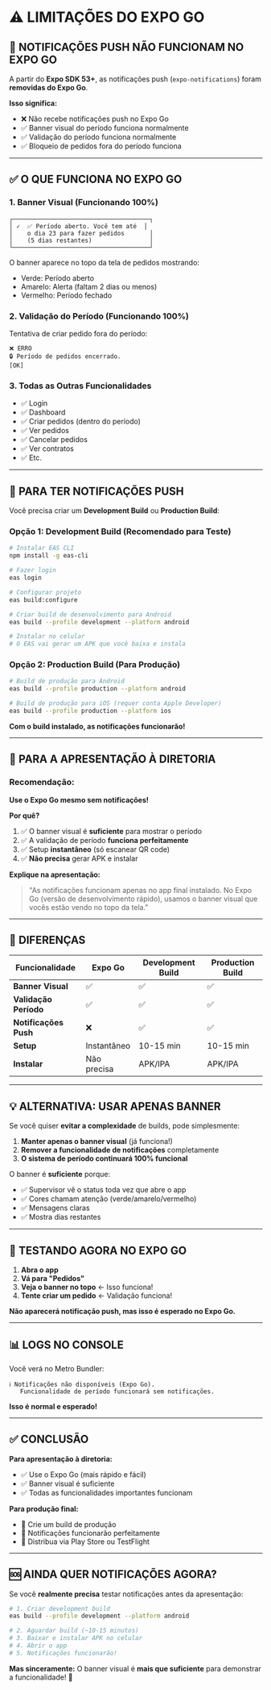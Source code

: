 # ⚠️ LIMITAÇÕES DO EXPO GO

## 🔔 **NOTIFICAÇÕES PUSH NÃO FUNCIONAM NO EXPO GO**

A partir do **Expo SDK 53+**, as notificações push (`expo-notifications`) foram **removidas do Expo Go**.

**Isso significa:**
- ❌ Não recebe notificações push no Expo Go
- ✅ Banner visual do período funciona normalmente
- ✅ Validação do período funciona normalmente
- ✅ Bloqueio de pedidos fora do período funciona

---

## ✅ **O QUE FUNCIONA NO EXPO GO**

### **1. Banner Visual (Funcionando 100%)**
```
┌──────────────────────────────────────┐
│ ✓  ✅ Período aberto. Você tem até  │
│    o dia 23 para fazer pedidos       │
│    (5 dias restantes)                │
└──────────────────────────────────────┘
```

O banner aparece no topo da tela de pedidos mostrando:
- Verde: Período aberto
- Amarelo: Alerta (faltam 2 dias ou menos)
- Vermelho: Período fechado

### **2. Validação do Período (Funcionando 100%)**

Tentativa de criar pedido fora do período:
```
❌ ERRO
🔒 Período de pedidos encerrado.
[OK]
```

### **3. Todas as Outras Funcionalidades**
- ✅ Login
- ✅ Dashboard
- ✅ Criar pedidos (dentro do período)
- ✅ Ver pedidos
- ✅ Cancelar pedidos
- ✅ Ver contratos
- ✅ Etc.

---

## 🚀 **PARA TER NOTIFICAÇÕES PUSH**

Você precisa criar um **Development Build** ou **Production Build**:

### **Opção 1: Development Build (Recomendado para Teste)**

```bash
# Instalar EAS CLI
npm install -g eas-cli

# Fazer login
eas login

# Configurar projeto
eas build:configure

# Criar build de desenvolvimento para Android
eas build --profile development --platform android

# Instalar no celular
# O EAS vai gerar um APK que você baixa e instala
```

### **Opção 2: Production Build (Para Produção)**

```bash
# Build de produção para Android
eas build --profile production --platform android

# Build de produção para iOS (requer conta Apple Developer)
eas build --profile production --platform ios
```

**Com o build instalado, as notificações funcionarão!**

---

## 📱 **PARA A APRESENTAÇÃO À DIRETORIA**

### **Recomendação:**

**Use o Expo Go mesmo sem notificações!**

**Por quê?**
1. ✅ O banner visual é **suficiente** para mostrar o período
2. ✅ A validação de período **funciona perfeitamente**
3. ✅ Setup **instantâneo** (só escanear QR code)
4. ✅ **Não precisa** gerar APK e instalar

**Explique na apresentação:**
> "As notificações funcionam apenas no app final instalado. No Expo Go (versão de desenvolvimento rápido), usamos o banner visual que vocês estão vendo no topo da tela."

---

## 🔄 **DIFERENÇAS**

| Funcionalidade | Expo Go | Development Build | Production Build |
|---------------|---------|-------------------|------------------|
| **Banner Visual** | ✅ | ✅ | ✅ |
| **Validação Período** | ✅ | ✅ | ✅ |
| **Notificações Push** | ❌ | ✅ | ✅ |
| **Setup** | Instantâneo | 10-15 min | 10-15 min |
| **Instalar** | Não precisa | APK/IPA | APK/IPA |

---

## 💡 **ALTERNATIVA: USAR APENAS BANNER**

Se você quiser **evitar a complexidade** de builds, pode simplesmente:

1. **Manter apenas o banner visual** (já funciona!)
2. **Remover a funcionalidade de notificações** completamente
3. **O sistema de período continuará 100% funcional**

O banner é **suficiente** porque:
- ✅ Supervisor vê o status toda vez que abre o app
- ✅ Cores chamam atenção (verde/amarelo/vermelho)
- ✅ Mensagens claras
- ✅ Mostra dias restantes

---

## 🧪 **TESTANDO AGORA NO EXPO GO**

1. **Abra o app**
2. **Vá para "Pedidos"**
3. **Veja o banner no topo** ← Isso funciona!
4. **Tente criar um pedido** ← Validação funciona!

**Não aparecerá notificação push, mas isso é esperado no Expo Go.**

---

## 📊 **LOGS NO CONSOLE**

Você verá no Metro Bundler:

```
ℹ️ Notificações não disponíveis (Expo Go).
   Funcionalidade de período funcionará sem notificações.
```

**Isso é normal e esperado!**

---

## ✅ **CONCLUSÃO**

**Para apresentação à diretoria:**
- ✅ Use o Expo Go (mais rápido e fácil)
- ✅ Banner visual é suficiente
- ✅ Todas as funcionalidades importantes funcionam

**Para produção final:**
- 🚀 Crie um build de produção
- 🔔 Notificações funcionarão perfeitamente
- 📱 Distribua via Play Store ou TestFlight

---

## 🆘 **AINDA QUER NOTIFICAÇÕES AGORA?**

Se você **realmente precisa** testar notificações antes da apresentação:

```bash
# 1. Criar development build
eas build --profile development --platform android

# 2. Aguardar build (~10-15 minutos)
# 3. Baixar e instalar APK no celular
# 4. Abrir o app
# 5. Notificações funcionarão!
```

**Mas sinceramente:** O banner visual é **mais que suficiente** para demonstrar a funcionalidade! 🎯

